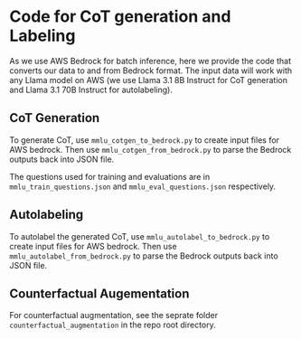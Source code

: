 # Code for CoT generation and Labeling

As we use AWS Bedrock for batch inference, here we provide the code that converts our data to and from Bedrock format. The input data will work with any Llama model on AWS (we use Llama 3.1 8B Instruct for CoT generation and Llama 3.1 70B Instruct for autolabeling).

## CoT Generation

To generate CoT, use `mmlu_cotgen_to_bedrock.py` to create input files for AWS bedrock. Then use `mmlu_cotgen_from_bedrock.py` to parse the Bedrock outputs back into JSON file.

The questions used for training and evaluations are in `mmlu_train_questions.json` and `mmlu_eval_questions.json` respectively.

## Autolabeling

To autolabel the generated CoT, use `mmlu_autolabel_to_bedrock.py` to create input files for AWS bedrock. Then use `mmlu_autolabel_from_bedrock.py` to parse the Bedrock outputs back into JSON file.

## Counterfactual Augementation

For counterfactual augmentation, see the seprate folder `counterfactual_augmentation` in the repo root directory.